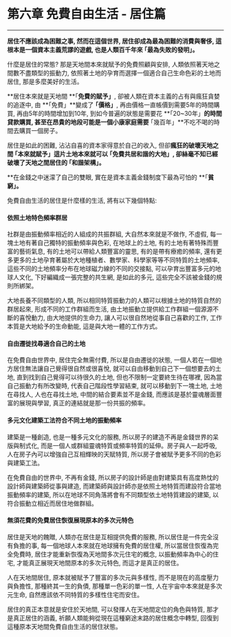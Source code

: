 # 第六章 免費自由生活 - 居住篇

---

**居住不應該成為困難之事, 然而在這個世界, 居住卻成為最為困難的消費與奢侈, 這根本是一個資本主義荒謬的遊戲, 也是人類百千年來 ｢最為失敗的發明」。**

什麼是居住的常態? 那是天地間本來就賦予的免費照顧與安排, 人類依照著天地之間數不盡類型的振動力, 依照著土地的孕育而選擇一個適合自己生命色彩的土地而居住, 那是多麼美好的生活。

**居住本來就是天地間 **｢**免費的賦予」**, 卻被人類在資本主義的占有與瘋狂貪婪的追逐中, 由 **｢免費」**變成了 **｢價格」**, 再由價格一直帳價到需要5年的時間購買, 再由5年的時間增加到10年, 到如今普遍的狀態是需要花 **｢20~30年」**的時間貸款購買, 甚至在昂貴的地段可能是一個小康家庭需要** ｢幾百年」**不吃不喝的時間去購買一個房子。

居住是如此的困難, 沾沾自喜的資本家得意於自己的收入, 但卻**瘋狂的破壞天地之間 ｢本來就賦予」這片土地本來就可以 ｢免費共居和諧的大地」, 卻絲毫不知已經破壞了天地之間居住的 ｢和諧架構」。**

**在金錢之中迷濛了自己的雙眼, 實在是資本主義金錢制度下最為可怕的 **｢**貧窮」。**

免費自由生活的居住是什麼樣的生活, 將有以下幾個特點:

#### 依照土地特色頻率群居

社群是由振動頻率相近的人組成的共振群組, 大自然本來就是不做作, 不虛假, 每一塊土地有著自己獨特的振動頻率與色彩, 在地球上的土地, 有的土地有著特殊而豐富的藝術氣息, 有的土地可以帶給人類豐富的靈思, 有的是帶有療癒的頻率, 還有更多更多的土地孕育著屬於大地種植者、數學家、科學家等等不同特質的土地頻率, 這些不同的土地頻率分布在地球磁力線的不同的交接點, 可以孕育出豐富多元的地球人文化, 下好編織成一張完整的共生網, 是如此的多元, 這些完全不該被金錢的規則所綁架。

大地長養不同類型的人類, 所以相同特質振動力的人類可以根據土地的特質自然的群居起來, 形成不同的工作群組而生活, 由土地振動立提供給工作群組一個源源不斷的喜悅動力, 由大地提供的生命力, 讓人可以很自然地從事自己喜歡的工作, 工作本質是大地給予的生命動能, 這是與大地一體的工作方式。

#### 自由遷徙找尋適合自己的土地

在免費自由世界中, 居住完全無需付費, 所以是自由遷徙的狀態, 一個人若在一個地方居住無法讓自己覺得很自然或很喜悅, 就可以自由移動到自己下一個想要去的土地, 直到找到自己覺得可以待很久的土地, 但也不限制一定要終生待在哪裡, 因為當自己振動力有所改變時, 代表自己階段性學習結束, 就可以移動到下一塊土地, 土地在尋找人, 人也在尋找土地, 中間的結合要素並不是金錢, 而應該是基於靈魂層面豐富的展現與學習, 真正的連結就是那一份共振的頻率。

#### 多元文化建築工法符合不同土地的振動頻率

建築是一種創造, 也是一種多元文化的服務, 所以房子的建造不再是金錢世界的呆版與制式化, 而是一個人或群組靈魂特質或頻率特質的延伸。房子與人一起呼吸, 人在房子內可以增強自己互相輝映的天賦特質, 所以房子會被賦予更多不同的色彩與建築工法。

在免費自由的世界中, 不再有金錢, 所以房子的設計師是由對建築具有高度熱忱的設計師與建築師從事與建造, 而建築師與設計師亦是依照土地特質而建設符合當地振動頻率的建築, 所以在地球不同角落將會有不同類型依土地特質建設的建築, 以符合振動立相近而居住地做群組。

#### 無須花費的免費居住恢復展現原本的多次元特色

居住是天地的餽贈, 人類亦在居住是互相提供免費的服務, 所以居住是一件完全沒有負擔的事, 每一個地球人本來就在地球擁有免費的居住權, 所以當居住恢復為完全免費時, 居住才能重新恢復為天地間多次元住宅的概念, 以振動頻率為中心的住宅, 才能真正展現天地間原本的多次元特色, 而這才是真正的居住。

人在天地間居住, 原本就被賦予了豐富的多次元與多樣性, 而不是現在的高度壓力與負擔性, 那種終其一生的負債, 那種單一色彩的單一性, 人在宇宙中本來就是多次元生命, 自然應該依不同特質的多樣性住宅而安住。

居住的真正本意就是安住於天地間, 可以發揮人在天地間定位的角色與特質, 那才是真正居住的涵義, 祈願人類能夠從現在這種窮途末路的居住概念中轉型, 回復到這種原本天地間免費自由生活的居住狀態。

